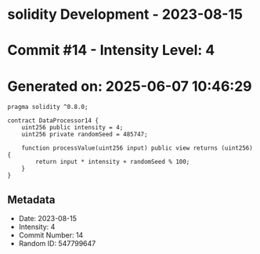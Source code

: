 ﻿# solidity Development - 2023-08-15
# Commit #14 - Intensity Level: 4
# Generated on: 2025-06-07 10:46:29
```solidity
pragma solidity ^0.8.0;

contract DataProcessor14 {
    uint256 public intensity = 4;
    uint256 private randomSeed = 485747;

    function processValue(uint256 input) public view returns (uint256) {
        return input * intensity + randomSeed % 100;
    }
}
```
## Metadata
- Date: 2023-08-15
- Intensity: 4
- Commit Number: 14
- Random ID: 547799647
